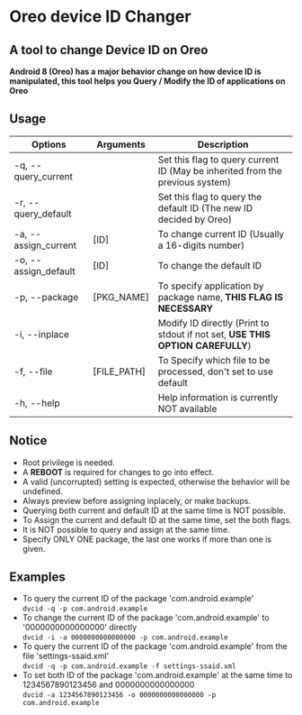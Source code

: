 # Oreo device ID Changer

## A tool to change Device ID on Oreo

**Android 8 (Oreo) has a major behavior change on how device ID is manipulated, this tool helps you Query / Modify the ID of applications on Oreo**

## Usage

| Options | Arguments | Description |
| ------- | -------- | ----------- |
| -q, --query_current |  | Set this flag to query current ID (May be inherited from the previous system) |
| -r, --query_default |  | Set this flag to query the default ID (The new ID decided by Oreo) |
| -a, --assign_current | [ID] | To change current ID (Usually a 16-digits number) |
| -o, --assign_default | [ID] | To change the default ID |
| -p, --package | [PKG_NAME] | To specify application by package name, **THIS FLAG IS NECESSARY** |
| -i, --inplace |  | Modify ID directly (Print to stdout if not set, **USE THIS OPTION CAREFULLY**) |
| -f, --file | [FILE_PATH] | To Specify which file to be processed, don't set to use default |
| -h, --help |  | Help information is currently NOT available |

## Notice
* Root privilege is needed.
* A **REBOOT** is required for changes to go into effect.
* A valid (uncorrupted) setting is expected, otherwise the behavior will be undefined.
* Always preview before assigning inplacely, or make backups.
* Querying both current and default ID at the same time is NOT possible.
* To Assign the current and default ID at the same time, set the both flags.
* It is NOT possible to query and assign at the same time.
* Specify ONLY ONE package, the last one works if more than one is given.

## Examples
* To query the current ID of the package 'com.android.example'  
`dvcid -q -p com.android.example`
* To change the current ID of the package 'com.android.example' to '0000000000000000' directly  
`dvcid -i -a 0000000000000000 -p com.android.example`
* To query the current ID of the package 'com.android.example' from the file 'settings-ssaid.xml'  
`dvcid -q -p com.android.example -f settings-ssaid.xml`
* To set both ID of the package 'com.android.example' at the same time to 1234567890123456 and 0000000000000000  
`dvcid -a 1234567890123456 -o 0000000000000000 -p com.android.example`
